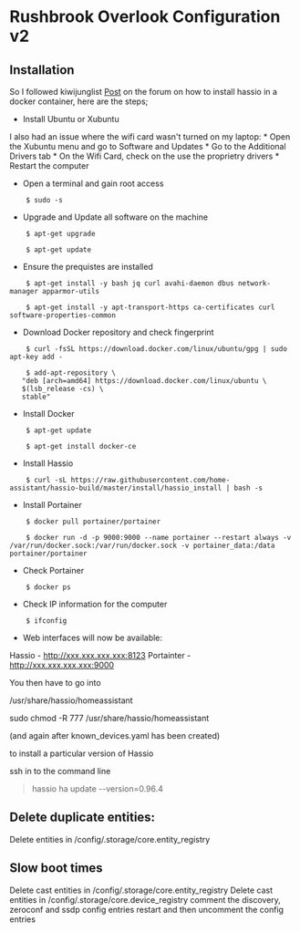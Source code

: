 # Rushbrook Overlook Configuration v2

## Installation

So I followed kiwijunglist [Post](https://community.home-assistant.io/t/this-is-how-i-installed-hass-io-on-ubuntu-with-docker-portainer-via-ssh/71743) on the forum 
on how to install hassio in a docker container, here are the steps;

* Install Ubuntu or Xubuntu

I also had an issue where the wifi card wasn't turned on my laptop:
    * Open the Xubuntu menu and go to Software and Updates
    * Go to the Additional Drivers tab
    * On the Wifi Card, check on the use the proprietry drivers
    * Restart the computer

* Open a terminal and gain root access

```
    $ sudo -s
```

* Upgrade and Update all software on the machine

```
    $ apt-get upgrade

    $ apt-get update
```

* Ensure the prequistes are installed

```
    $ apt-get install -y bash jq curl avahi-daemon dbus network-manager apparmor-utils

    $ apt-get install -y apt-transport-https ca-certificates curl software-properties-common
```

* Download Docker repository and check fingerprint

```
    $ curl -fsSL https://download.docker.com/linux/ubuntu/gpg | sudo apt-key add -
```

```
    $ add-apt-repository \
   "deb [arch=amd64] https://download.docker.com/linux/ubuntu \
   $(lsb_release -cs) \
   stable"
```

* Install Docker 

```
    $ apt-get update

    $ apt-get install docker-ce
```

* Install Hassio

```
    $ curl -sL https://raw.githubusercontent.com/home-assistant/hassio-build/master/install/hassio_install | bash -s
```

* Install Portainer

```
    $ docker pull portainer/portainer

    $ docker run -d -p 9000:9000 --name portainer --restart always -v /var/run/docker.sock:/var/run/docker.sock -v portainer_data:/data portainer/portainer
```

* Check Portainer

```
    $ docker ps
```

* Check IP information for the computer

```
    $ ifconfig
```

* Web interfaces will now be available:

Hassio - http://xxx.xxx.xxx.xxx:8123
Portainter - http://xxx.xxx.xxx.xxx:9000


You then have to go into

/usr/share/hassio/homeassistant 

sudo chmod -R 777 /usr/share/hassio/homeassistant 

(and again after known_devices.yaml has been created)

to install a particular version of Hassio

ssh in to the command line

> hassio ha update --version=0.96.4


## Delete duplicate entities:

Delete entities in /config/.storage/core.entity_registry

## Slow boot times

Delete cast entities in /config/.storage/core.entity_registry
Delete cast entities in /config/.storage/core.device_registry
comment the discovery, zeroconf and ssdp config entries
restart and then uncomment the config entries